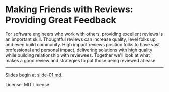 # Making Friends with Reviews: Providing Great Feedback

For software engineers who work with others, providing excellent reviews is an important skill. Thoughtful reviews can increase quality, level folks up, and even build community. High impact reviews position folks to have vast professional and personal impact, delivering solutions with high quality while building relationship with reviewees. Together we'll look at what makes a good review and strategies to put those being reviewed at ease.

---

Slides begin at [slide-01.md](slide-01.md).

License: MIT License
